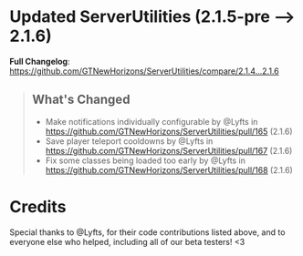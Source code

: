# Updated ServerUtilities (2.1.5-pre -->  2.1.6)
**Full Changelog**: https://github.com/GTNewHorizons/ServerUtilities/compare/2.1.4...2.1.6
>## What's Changed
> * Make notifications individually configurable by @Lyfts in https://github.com/GTNewHorizons/ServerUtilities/pull/165 (2.1.6)
> * Save player teleport cooldowns by @Lyfts in https://github.com/GTNewHorizons/ServerUtilities/pull/167 (2.1.6)
> * Fix some classes being loaded too early by @Lyfts in https://github.com/GTNewHorizons/ServerUtilities/pull/168 (2.1.6)
>

# Credits
Special thanks to @Lyfts, for their code contributions listed above, and to everyone else who helped, including all of our beta testers! <3